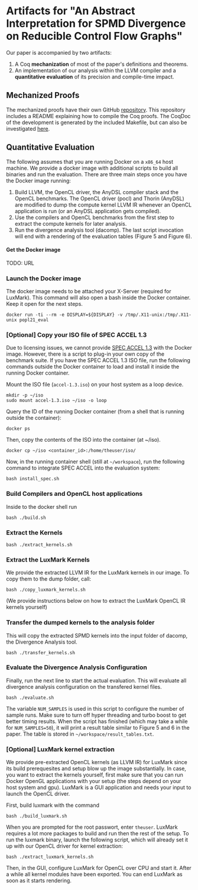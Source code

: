 # Artifacts for "An Abstract Interpretation for SPMD Divergence on Reducible Control Flow Graphs"

Our paper is accompanied by two artifacts:

1. A Coq **mechanization** of most of the paper's definitions and theorems.
2. An implementation of our analysis within the LLVM compiler and a **quantitative evaluation** of its precision and compile-time impact.

## Mechanized Proofs

The mechanized proofs have their own GitHub [repository](https://github.com/cdl-saarland/uniana).
This repository includes a README explaining how to compile the Coq proofs.
The CoqDoc of the development is generated by the included Makefile, but can also be investigated [here](https://compilers.cs.uni-saarland.de/projects/uniana/toc.html).

## Quantitative Evaluation

The following assumes that you are running Docker on a `x86_64` host machine.
We provide a docker image with additional scripts to build all binaries and run the evaluation.
There are three main steps once you have the Docker image running:
1. Build LLVM, the OpenCL driver, the AnyDSL compiler stack and the OpenCL benchmarks.
The OpenCL driver (pocl) and Thorin (AnyDSL) are modified to dump the compute kernel LLVM IR whenever an OpenCL application is run (or an AnyDSL application gets compiled).
1. Use the compilers and OpenCL benchmarks from the first step to extract the compute kernels for later analysis.
1. Run the divergence analysis tool (dacomp).
The last script invocation will end with a rendering of the evaluation tables (Figure 5 and Figure 6).

#### Get the Docker image

TODO: URL

### Launch the Docker image

The docker image needs to be attached your X-Server (required for LuxMark).
This command will also open a bash inside the Docker container.
Keep it open for the next steps.

    docker run -ti --rm -e DISPLAY=${DISPLAY} -v /tmp/.X11-unix:/tmp/.X11-unix popl21_eval


### [Optional] Copy your ISO file of SPEC ACCEL 1.3

Due to licensing issues, we cannot provide [SPEC ACCEL 1.3](https://www.spec.org/accel/) with the Docker image.
However, there is a script to plug-in your own copy of the benchmark suite.
If you have the SPEC ACCEL 1.3 ISO file, run the following commands outside the Docker container to load and install it inside the running Docker container.

Mount the ISO file (`accel-1.3.iso`) on your host system as a loop device.

    mkdir -p ~/iso
    sudo mount accel-1.3.iso ~/iso -o loop

Query the ID of the running Docker container (from a shell that is running outside the container):

    docker ps

Then, copy the contents of the ISO into the container (at ~/iso).

    docker cp ~/iso <container_id>:/home/theuser/iso/

Now, in the running container shell (still at `~/workspace`), run the following command to integrate SPEC ACCEL into the evaluation system:

    bash install_spec.sh

### Build Compilers and OpenCL host applications

Inside to the docker shell run

    bash ./build.sh

### Extract the Kernels

    bash ./extract_kernels.sh

### Extract the LuxMark Kernels

We provide the extracted LLVM IR for the LuxMark kernels in our image.
To copy them to the dump folder, call:

    bash ./copy_luxmark_kernels.sh

(We provide instructions below on how to extract the LuxMark OpenCL IR kernels yourself)



### Transfer the dumped kernels to the analysis folder

This will copy the extracted SPMD kernels into the input folder of dacomp, the Divergence Analysis tool.

    bash ./transfer_kernels.sh

### Evaluate the Divergence Analysis Configuration

Finally, run the next line to start the actual evaluation.
This will evaluate all divergence analysis configuration on the transfered kernel files.

    bash ./evaluate.sh

The variable `NUM_SAMPLES` is used in this script to configure the number of sample runs.
Make sure to turn off hyper threading and turbo boost to get better timing results.
When the script has finished (which may take a while for `NUM_SAMPLES=50`), it will print a result table similar to Figure 5 and 6 in the paper.
The table is stored in `~/workspace/result_tables.txt`.



### [Optional] LuxMark kernel extraction
We provide pre-extracted OpenCL kernels (as LLVM IR) for LuxMark since its build prerequesites and setup blow up the image substantially.
In case, you want to extract the kernels yourself, first make sure that you can run Docker OpenGL applications with your setup (the steps depend on your host system and gpu).
LuxMark is a GUI application and needs your input to launch the OpenCL driver.

First, build luxmark with the command

    bash ./build_luxmark.sh

When you are prompted for the root passwort, enter `theuser`. LuxMark requires a lot more packages to build and run then the rest of the setup.
To run the luxmark binary, launch the following script, which will already set it up with our OpenCL driver for kernel extraction:

    bash ./extract_luxmark_kernels.sh

Then, in the GUI, configure LuxMark for OpenCL over CPU and start it.
After a while all kernel modules have been exported.
You can end LuxMark as soon as it starts rendering.
